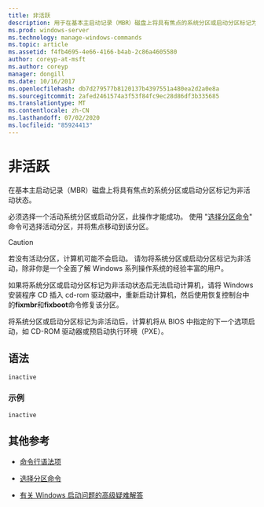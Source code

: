 ```yaml
---
title: 非活跃
description: 用于在基本主启动记录（MBR）磁盘上将具有焦点的系统分区或启动分区标记为非活动状态的非活动命令的参考文章。
ms.prod: windows-server
ms.technology: manage-windows-commands
ms.topic: article
ms.assetid: f4fb4695-4e66-4166-b4ab-2c86a4605580
author: coreyp-at-msft
ms.author: coreyp
manager: dongill
ms.date: 10/16/2017
ms.openlocfilehash: db7d279577b8120137b4397551a480ea2d2a0e8a
ms.sourcegitcommit: 2afed2461574a3f53f84fc9ec28d86df3b335685
ms.translationtype: MT
ms.contentlocale: zh-CN
ms.lasthandoff: 07/02/2020
ms.locfileid: "85924413"
---
```

# <a name="inactive"></a>非活跃

在基本主启动记录（MBR）磁盘上将具有焦点的系统分区或启动分区标记为非活动状态。

必须选择一个活动系统分区或启动分区，此操作才能成功。 使用 "[选择分区命令](select-partition.md)" 命令可选择活动分区，并将焦点移动到该分区。

> [!CAUTION]
> 若没有活动分区，计算机可能不会启动。 请勿将系统分区或启动分区标记为非活动，除非你是一个全面了解 Windows 系列操作系统的经验丰富的用户。<p>如果将系统分区或启动分区标记为非活动状态后无法启动计算机，请将 Windows 安装程序 CD 插入 cd-rom 驱动器中，重新启动计算机，然后使用恢复控制台中的**fixmbr**和**fixboot**命令修复该分区。
>
> 将系统分区或启动分区标记为非活动后，计算机将从 BIOS 中指定的下一个选项启动，如 CD-ROM 驱动器或预启动执行环境（PXE）。

## <a name="syntax"></a>语法

```
inactive
```

### <a name="examples"></a>示例

```
inactive
```

## <a name="additional-references"></a>其他参考

- [命令行语法项](command-line-syntax-key.md)

- [选择分区命令](select-partition.md)

- [有关 Windows 启动问题的高级疑难解答](https://docs.microsoft.com/windows/client-management/advanced-troubleshooting-boot-problems)
